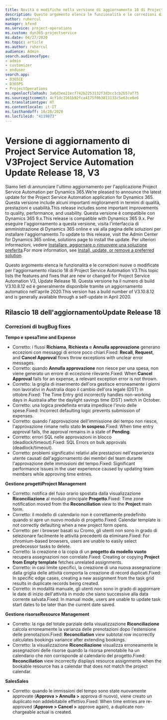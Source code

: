 ```yaml
---
title: Novità o modifiche nella versione di aggiornamento 18 di Project Service Automation V3
description: Questo argomento elenca le funzionalità e le correzioni disponibili nella versione di aggiornamento 18 di Project Service Automation V3.
author: ruhercul
manager: kfend
ms.service: project-operations
ms.custom: dyn365-projectservice
ms.date: 04/27/2020
ms.topic: article
ms.author: ruhercul
audience: Admin
search.audienceType:
- admin
- customizer
- enduser
search.app:
- D365CE
- D365PS
- ProjectOperations
ms.openlocfilehash: 3a6d3ee21ecf742b2253132f3d3cc1cb2b57af75
ms.sourcegitcommit: 4cf1dc1561b92fca4175f0b3813133c5e63ce8e6
ms.translationtype: HT
ms.contentlocale: it-IT
ms.lasthandoff: 10/28/2020
ms.locfileid: "4119873"
---
```

# <a name="project-service-automation-update-release-18-v3"></a><span data-ttu-id="e84d3-103">Versione di aggiornamento di Project Service Automation 18, V3</span><span class="sxs-lookup"><span data-stu-id="e84d3-103">Project Service Automation Update Release 18, V3</span></span>

<span data-ttu-id="e84d3-104">Siamo lieti di annunciare l'ultimo aggiornamento per l'applicazione Project Service Automation per Dynamics 365.</span><span class="sxs-lookup"><span data-stu-id="e84d3-104">We’re pleased to announce the latest update for the Project Service Automation application for Dynamics 365.</span></span> <span data-ttu-id="e84d3-105">Questa versione include alcuni importanti miglioramenti in termini di qualità, prestazioni e usabilità.</span><span class="sxs-lookup"><span data-stu-id="e84d3-105">This release includes some important improvements to quality, performance, and usability.</span></span> <span data-ttu-id="e84d3-106">Questa versione è compatibile con Dynamics 365 9.x.</span><span class="sxs-lookup"><span data-stu-id="e84d3-106">This release is compatible with Dynamics 365 9.x.</span></span> <span data-ttu-id="e84d3-107">Per eseguire l'aggiornamento a questa versione, visita l'interfaccia di amministrazione di Dynamics 365 online e vai alla pagina delle soluzioni per installare l'aggiornamento.</span><span class="sxs-lookup"><span data-stu-id="e84d3-107">To update to this release, visit the Admin Center for Dynamics 365 online, solutions page to install the update.</span></span> <span data-ttu-id="e84d3-108">Per ulteriori informazioni, vedere [Installare, aggiornare o rimuovere una soluzione preferita](https://docs.microsoft.com/power-platform/admin/install-remove-preferred-solution).</span><span class="sxs-lookup"><span data-stu-id="e84d3-108">For more information, see [Install, update, or remove a preferred solution](https://docs.microsoft.com/power-platform/admin/install-remove-preferred-solution).</span></span>

<span data-ttu-id="e84d3-109">Questo argomento elenca le funzionalità e le correzioni nuove o modificate per l'aggiornamento rilascio 18 di Project Service Automation V3.</span><span class="sxs-lookup"><span data-stu-id="e84d3-109">This topic lists the features and fixes that are new or changed for Project Service Automation V3, Update Release 18.</span></span> <span data-ttu-id="e84d3-110">Questa versione ha il numero di build V3.10.8.12 ed è generalmente disponibile tramite un aggiornamento automatico nell'aprile 2020.</span><span class="sxs-lookup"><span data-stu-id="e84d3-110">This version has a build number of V3.10.8.12 and is generally available through a self-update in April 2020.</span></span>

## <a name="update-release-18"></a><span data-ttu-id="e84d3-111">Rilascio 18 dell'aggiornamento</span><span class="sxs-lookup"><span data-stu-id="e84d3-111">Update Release 18</span></span>

### <a name="bug-fixes"></a><span data-ttu-id="e84d3-112">Correzioni di bug</span><span class="sxs-lookup"><span data-stu-id="e84d3-112">Bug fixes</span></span>

<span data-ttu-id="e84d3-113">**Tempo e spesa**</span><span class="sxs-lookup"><span data-stu-id="e84d3-113">**Time and Expense**</span></span>

- <span data-ttu-id="e84d3-114">Corretto: i flussi **Richiama**, **Richiesta** e **Annulla approvazione** generano eccezioni con messaggi di errore poco chiari.</span><span class="sxs-lookup"><span data-stu-id="e84d3-114">Fixed: **Recall**, **Request**, and **Cancel Approval** flows throw exceptions with unclear error messages.</span></span>
- <span data-ttu-id="e84d3-115">Corretto: quando **Annulla approvazione** non riesce per una spesa, non viene generato un errore di eccezione rilevante.</span><span class="sxs-lookup"><span data-stu-id="e84d3-115">Fixed: When **Cancel Approval** fails for an expense, a relevant exception error is not thrown.</span></span>
- <span data-ttu-id="e84d3-116">Corretto: la griglia di inserimento dell'ora gestisce erroneamente i giorni non lavorativi in Australia dopo il cambio dell'ora legale (DST) in ottobre.</span><span class="sxs-lookup"><span data-stu-id="e84d3-116">Fixed: The Time Entry grid incorrectly handles non-working days in Australia after the daylight savings time (DST) switch in October.</span></span>
- <span data-ttu-id="e84d3-117">Corretto: una logica predefinita errata impedisce l'invio delle spese.</span><span class="sxs-lookup"><span data-stu-id="e84d3-117">Fixed: Incorrect defaulting logic prevents submission of expenses.</span></span>
- <span data-ttu-id="e84d3-118">Corretto: quando l'approvazione dell'immissione del tempo non riesce, l'approvazione rimane nello stato **In sospeso**.</span><span class="sxs-lookup"><span data-stu-id="e84d3-118">Fixed: When time entry approval fails, the approval remains in a state of **Pending**.</span></span>
- <span data-ttu-id="e84d3-119">Corretto: errori SQL nelle approvazioni in blocco (deadlock/timeout).</span><span class="sxs-lookup"><span data-stu-id="e84d3-119">Fixed: SQL Errors on bulk approvals (deadlock/timeout).</span></span>
- <span data-ttu-id="e84d3-120">Corretto: problemi significativi relativi alle prestazioni nell'esperienza utente causati dall'aggiornamento dei membri del team durante l'approvazione delle immissioni del tempo.</span><span class="sxs-lookup"><span data-stu-id="e84d3-120">Fixed: Significant performance issues in the user experience caused by updating team members while approving time entries.</span></span>

<span data-ttu-id="e84d3-121">**Gestione progetti**</span><span class="sxs-lookup"><span data-stu-id="e84d3-121">**Project Management**</span></span>

- <span data-ttu-id="e84d3-122">Corretto: notifica del fuso orario spostata dalla visualizzazione **Riconciliazione** al modulo principale **Progetto**.</span><span class="sxs-lookup"><span data-stu-id="e84d3-122">Fixed: Time zone notification moved from the **Reconciliation** view to the **Project** main form.</span></span>
- <span data-ttu-id="e84d3-123">Corretto: il modello di calendario non è correttamente predefinito quando si apre un nuovo modulo di progetto.</span><span class="sxs-lookup"><span data-stu-id="e84d3-123">Fixed: Calendar template is not correctly defaulting when a new project form opens.</span></span>
- <span data-ttu-id="e84d3-124">Corretto: per i browser basati su Cromo, gli utenti non sono in grado di selezionare facilmente le attività precedenti da eliminare.</span><span class="sxs-lookup"><span data-stu-id="e84d3-124">Fixed: For chromium-based browsers, users are unable to easily select predecessor tasks to delete.</span></span>
- <span data-ttu-id="e84d3-125">Corretto: la creazione o la copia di un **progetto da modello vuoto** recupera assegnazioni non correlate.</span><span class="sxs-lookup"><span data-stu-id="e84d3-125">Fixed: Creating or copying **Project from Empty template** fetches unrelated assignments.</span></span>
- <span data-ttu-id="e84d3-126">Corretto: in casi limite specifici, la creazione di una nuova assegnazione dalla griglia delle attività comporta la creazione di record duplicati.</span><span class="sxs-lookup"><span data-stu-id="e84d3-126">Fixed: In specific edge cases, creating a new assignment from the task grid results in duplicate records being created.</span></span>
- <span data-ttu-id="e84d3-127">Corretto: in modalità manuale, gli utenti non sono in grado di aggiornare le date di inizio dell'attività in modo che siano successive alla data corrente salvata.</span><span class="sxs-lookup"><span data-stu-id="e84d3-127">Fixed: In manual mode, users are unable to update task start dates to be later than the current date saved.</span></span>

<span data-ttu-id="e84d3-128">**Gestione risorse**</span><span class="sxs-lookup"><span data-stu-id="e84d3-128">**Resource Management**</span></span>

- <span data-ttu-id="e84d3-129">Corretto: la riga del totale parziale della visualizzazione **Riconciliazione** calcola erroneamente la varianza delle prenotazioni dopo l'estensione delle prenotazioni.</span><span class="sxs-lookup"><span data-stu-id="e84d3-129">Fixed: **Reconciliation** view subtotal row incorrectly calculates bookings variance after extending bookings.</span></span>
- <span data-ttu-id="e84d3-130">Corretto: la visualizzazione **Riconciliazione** visualizza erroneamente le assegnazioni delle risorse quando la risorsa prenotabile ha un calendario che non corrisponde al calendario del progetto.</span><span class="sxs-lookup"><span data-stu-id="e84d3-130">Fixed: **Reconciliation** view incorrectly displays resource assignments when the bookable resource has a calendar that does not match the project calendar.</span></span>

<span data-ttu-id="e84d3-131">**Sales**</span><span class="sxs-lookup"><span data-stu-id="e84d3-131">**Sales**</span></span>

- <span data-ttu-id="e84d3-132">Corretto: quando le immissioni del tempo sono state nuovamente approvate (**Approva > Annulla >** approva di nuovo), viene creato un duplicato non addebitabile effettivo.</span><span class="sxs-lookup"><span data-stu-id="e84d3-132">Fixed: When time entries are re-approved (**Approve > Cancel >** approve again), a duplicate non-chargeable actual is created.</span></span>
